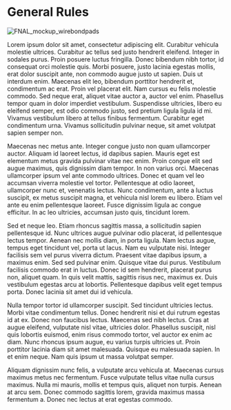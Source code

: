 # General Rules

![FNAL_mockup_wirebondpads](https://user-images.githubusercontent.com/2569566/132773378-551e723a-bf5c-4ea9-aad8-27b346f7346d.png)


Lorem ipsum dolor sit amet, consectetur adipiscing elit. Curabitur vehicula molestie ultrices. Curabitur ac tellus sed justo hendrerit eleifend. Integer in sodales purus. Proin posuere luctus fringilla. Donec bibendum nibh tortor, id consequat orci molestie quis. Morbi posuere, justo lacinia egestas mollis, erat dolor suscipit ante, non commodo augue justo ut sapien. Duis ut interdum enim. Maecenas elit leo, bibendum porttitor hendrerit et, condimentum ac erat. Proin vel placerat elit. Nam cursus eu felis molestie commodo. Sed neque erat, aliquet vitae auctor a, auctor vel enim. Phasellus tempor quam in dolor imperdiet vestibulum. Suspendisse ultricies, libero eu eleifend semper, est odio commodo justo, sed pretium ligula ligula id mi. Vivamus vestibulum libero at tellus finibus fermentum. Curabitur eget condimentum urna. Vivamus sollicitudin pulvinar neque, sit amet volutpat sapien semper non.

Maecenas nec metus ante. Integer congue justo non quam ullamcorper auctor. Aliquam id laoreet lectus, id dapibus sapien. Mauris eget est elementum metus gravida pulvinar vitae nec enim. Proin congue elit sed augue maximus, quis dignissim diam tempor. In non varius orci. Maecenas ullamcorper ipsum vel ante commodo ultrices. Donec et quam vel leo accumsan viverra molestie vel tortor. Pellentesque at odio laoreet, ullamcorper nunc et, venenatis lectus. Nunc condimentum, ante a luctus suscipit, ex metus suscipit magna, et vehicula nisl lorem eu libero. Etiam vel ante eu enim pellentesque laoreet. Fusce dignissim ligula ac congue efficitur. In ac leo ultricies, accumsan justo quis, tincidunt lorem.

Sed et neque leo. Etiam rhoncus sagittis massa, a sollicitudin sapien pellentesque id. Nunc ultrices augue pulvinar odio placerat, id pellentesque lectus tempor. Aenean nec mollis diam, in porta ligula. Nam lectus augue, tempus eget tincidunt vel, porta ut lacus. Nam eu vulputate nisi. Integer facilisis sem vel purus viverra dictum. Praesent vitae dapibus ipsum, a maximus enim. Sed sed pulvinar enim. Quisque vitae dui purus. Vestibulum facilisis commodo erat in luctus. Donec id sem hendrerit, placerat purus non, aliquet quam. In quis velit mattis, sagittis risus nec, maximus ex. Duis vestibulum egestas arcu at lobortis. Pellentesque dapibus velit eget tempus porta. Donec lacinia sit amet dui id vehicula.

Nulla tempor tortor id ullamcorper suscipit. Sed tincidunt ultricies lectus. Morbi vitae condimentum tellus. Donec hendrerit nisi et dui rutrum egestas id at ex. Donec non faucibus lectus. Maecenas sed nibh lectus. Cras at augue eleifend, vulputate nisl vitae, ultricies dolor. Phasellus suscipit, nisl quis lobortis euismod, enim risus commodo tortor, vel auctor ex enim ac diam. Nunc rhoncus ipsum augue, eu varius turpis ultricies ut. Proin porttitor lacinia diam sit amet malesuada. Quisque eu malesuada sapien. In et enim neque. Nam quis ipsum ut massa volutpat semper.

Aliquam dignissim nunc felis, a vulputate arcu vehicula at. Maecenas cursus maximus metus nec fermentum. Fusce vulputate tellus vitae nulla cursus maximus. Nulla mi mauris, mollis et tempus quis, aliquet non turpis. Aenean at arcu sem. Donec commodo sagittis lorem, gravida maximus massa fermentum a. Donec nec lectus at erat egestas commodo.
